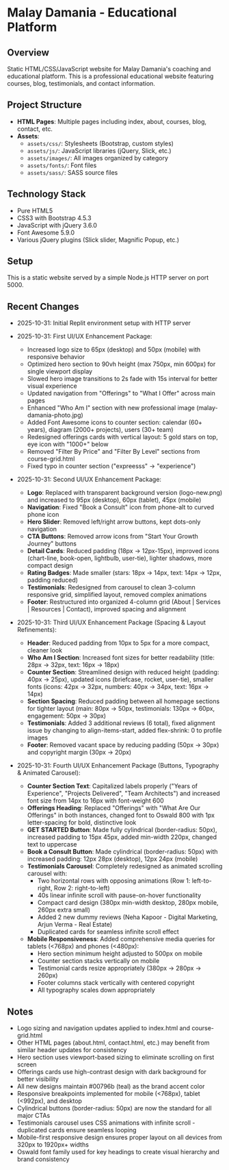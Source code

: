 # Malay Damania - Educational Platform

## Overview
Static HTML/CSS/JavaScript website for Malay Damania's coaching and educational platform. This is a professional educational website featuring courses, blog, testimonials, and contact information.

## Project Structure
- **HTML Pages**: Multiple pages including index, about, courses, blog, contact, etc.
- **Assets**: 
  - `assets/css/`: Stylesheets (Bootstrap, custom styles)
  - `assets/js/`: JavaScript libraries (jQuery, Slick, etc.)
  - `assets/images/`: All images organized by category
  - `assets/fonts/`: Font files
  - `assets/sass/`: SASS source files

## Technology Stack
- Pure HTML5
- CSS3 with Bootstrap 4.5.3
- JavaScript with jQuery 3.6.0
- Font Awesome 5.9.0
- Various jQuery plugins (Slick slider, Magnific Popup, etc.)

## Setup
This is a static website served by a simple Node.js HTTP server on port 5000.

## Recent Changes
- 2025-10-31: Initial Replit environment setup with HTTP server
- 2025-10-31: First UI/UX Enhancement Package:
  - Increased logo size to 65px (desktop) and 50px (mobile) with responsive behavior
  - Optimized hero section to 90vh height (max 750px, min 600px) for single viewport display
  - Slowed hero image transitions to 2s fade with 15s interval for better visual experience
  - Updated navigation from "Offerings" to "What I Offer" across main pages
  - Enhanced "Who Am I" section with new professional image (malay-damania-photo.jpg)
  - Added Font Awesome icons to counter section: calendar (60+ years), diagram (2000+ projects), users (30+ team)
  - Redesigned offerings cards with vertical layout: 5 gold stars on top, eye icon with "1000+" below
  - Removed "Filter By Price" and "Filter By Level" sections from course-grid.html
  - Fixed typo in counter section ("expreesss" → "experience")

- 2025-10-31: Second UI/UX Enhancement Package:
  - **Logo**: Replaced with transparent background version (logo-new.png) and increased to 95px (desktop), 60px (tablet), 45px (mobile)
  - **Navigation**: Fixed "Book a Consult" icon from phone-alt to curved phone icon
  - **Hero Slider**: Removed left/right arrow buttons, kept dots-only navigation
  - **CTA Buttons**: Removed arrow icons from "Start Your Growth Journey" buttons
  - **Detail Cards**: Reduced padding (18px → 12px-15px), improved icons (chart-line, book-open, lightbulb, user-tie), lighter shadows, more compact design
  - **Rating Badges**: Made smaller (stars: 18px → 14px, text: 14px → 12px, padding reduced)
  - **Testimonials**: Redesigned from carousel to clean 3-column responsive grid, simplified layout, removed complex animations
  - **Footer**: Restructured into organized 4-column grid (About | Services | Resources | Contact), improved spacing and alignment

- 2025-10-31: Third UI/UX Enhancement Package (Spacing & Layout Refinements):
  - **Header**: Reduced padding from 10px to 5px for a more compact, cleaner look
  - **Who Am I Section**: Increased font sizes for better readability (title: 28px → 32px, text: 16px → 18px)
  - **Counter Section**: Streamlined design with reduced height (padding: 40px → 25px), updated icons (briefcase, rocket, user-tie), smaller fonts (icons: 42px → 32px, numbers: 40px → 34px, text: 16px → 14px)
  - **Section Spacing**: Reduced padding between all homepage sections for tighter layout (main: 80px → 50px, testimonials: 130px → 60px, engagement: 50px → 30px)
  - **Testimonials**: Added 3 additional reviews (6 total), fixed alignment issue by changing to align-items-start, added flex-shrink: 0 to profile images
  - **Footer**: Removed vacant space by reducing padding (50px → 30px) and copyright margin (30px → 20px)

- 2025-10-31: Fourth UI/UX Enhancement Package (Buttons, Typography & Animated Carousel):
  - **Counter Section Text**: Capitalized labels properly ("Years of Experience", "Projects Delivered", "Team Architects") and increased font size from 14px to 16px with font-weight 600
  - **Offerings Heading**: Replaced "Offerings" with "What Are Our Offerings" in both instances, changed font to Oswald 800 with 1px letter-spacing for bold, distinctive look
  - **GET STARTED Button**: Made fully cylindrical (border-radius: 50px), increased padding to 15px 45px, added min-width 220px, changed text to uppercase
  - **Book a Consult Button**: Made cylindrical (border-radius: 50px) with increased padding: 12px 28px (desktop), 12px 24px (mobile)
  - **Testimonials Carousel**: Completely redesigned as animated scrolling carousel with:
    - Two horizontal rows with opposing animations (Row 1: left-to-right, Row 2: right-to-left)
    - 40s linear infinite scroll with pause-on-hover functionality
    - Compact card design (380px min-width desktop, 280px mobile, 260px extra small)
    - Added 2 new dummy reviews (Neha Kapoor - Digital Marketing, Arjun Verma - Real Estate)
    - Duplicated cards for seamless infinite scroll effect
  - **Mobile Responsiveness**: Added comprehensive media queries for tablets (<768px) and phones (<480px):
    - Hero section minimum height adjusted to 500px on mobile
    - Counter section stacks vertically on mobile
    - Testimonial cards resize appropriately (380px → 280px → 260px)
    - Footer columns stack vertically with centered copyright
    - All typography scales down appropriately

## Notes
- Logo sizing and navigation updates applied to index.html and course-grid.html
- Other HTML pages (about.html, contact.html, etc.) may benefit from similar header updates for consistency
- Hero section uses viewport-based sizing to eliminate scrolling on first screen
- Offerings cards use high-contrast design with dark background for better visibility
- All new designs maintain #00796b (teal) as the brand accent color
- Responsive breakpoints implemented for mobile (<768px), tablet (<992px), and desktop
- Cylindrical buttons (border-radius: 50px) are now the standard for all major CTAs
- Testimonials carousel uses CSS animations with infinite scroll - duplicated cards ensure seamless looping
- Mobile-first responsive design ensures proper layout on all devices from 320px to 1920px+ widths
- Oswald font family used for key headings to create visual hierarchy and brand consistency
